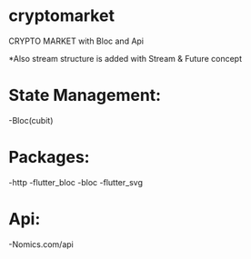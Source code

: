 # cryptomarket
 
CRYPTO MARKET with Bloc and Api

*Also stream structure is added with Stream & Future concept

# State Management:
-Bloc(cubit)

# Packages:
-http
-flutter_bloc
-bloc
-flutter_svg

# Api: 
-Nomics.com/api
